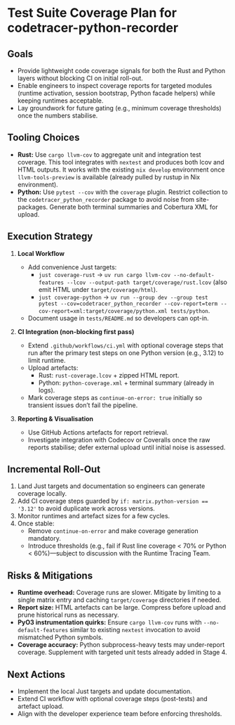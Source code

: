 # Test Suite Coverage Plan for codetracer-python-recorder

## Goals
- Provide lightweight code coverage signals for both the Rust and Python layers without blocking CI on initial roll-out.
- Enable engineers to inspect coverage reports for targeted modules (runtime activation, session bootstrap, Python facade helpers) while keeping runtimes acceptable.
- Lay groundwork for future gating (e.g., minimum coverage thresholds) once the numbers stabilise.

## Tooling Choices
- **Rust:** Use `cargo llvm-cov` to aggregate unit and integration test coverage. This tool integrates with `nextest` and produces both lcov and HTML outputs. It works with the existing `nix develop` environment once `llvm-tools-preview` is available (already pulled by rustup in Nix environment).
- **Python:** Use `pytest --cov` with the `coverage` plugin. Restrict collection to the `codetracer_python_recorder` package to avoid noise from site-packages. Generate both terminal summaries and Cobertura XML for upload.

## Execution Strategy
1. **Local Workflow**
   - Add convenience Just targets:
     - `just coverage-rust` → `uv run cargo llvm-cov --no-default-features --lcov --output-path target/coverage/rust.lcov` (also emit HTML under `target/coverage/html`).
     - `just coverage-python` → `uv run --group dev --group test pytest --cov=codetracer_python_recorder --cov-report=term --cov-report=xml:target/coverage/python.xml tests/python`.
   - Document usage in `tests/README.md` so developers can opt-in.

2. **CI Integration (non-blocking first pass)**
   - Extend `.github/workflows/ci.yml` with optional coverage steps that run after the primary test steps on one Python version (e.g., 3.12) to limit runtime.
   - Upload artefacts:
     - Rust: `rust-coverage.lcov` + zipped HTML report.
     - Python: `python-coverage.xml` + terminal summary (already in logs).
   - Mark coverage steps as `continue-on-error: true` initially so transient issues don’t fail the pipeline.

3. **Reporting & Visualisation**
   - Use GitHub Actions artefacts for report retrieval.
   - Investigate integration with Codecov or Coveralls once the raw reports stabilise; defer external upload until initial noise is assessed.

## Incremental Roll-Out
1. Land Just targets and documentation so engineers can generate coverage locally.
2. Add CI coverage steps guarded by `if: matrix.python-version == '3.12'` to avoid duplicate work across versions.
3. Monitor runtimes and artefact sizes for a few cycles.
4. Once stable:
   - Remove `continue-on-error` and make coverage generation mandatory.
   - Introduce thresholds (e.g., fail if Rust line coverage < 70% or Python < 60%)—subject to discussion with the Runtime Tracing Team.

## Risks & Mitigations
- **Runtime overhead:** Coverage runs are slower. Mitigate by limiting to a single matrix entry and caching `target/coverage` directories if needed.
- **Report size:** HTML artefacts can be large. Compress before upload and prune historical runs as necessary.
- **PyO3 instrumentation quirks:** Ensure `cargo llvm-cov` runs with `--no-default-features` similar to existing `nextest` invocation to avoid mismatched Python symbols.
- **Coverage accuracy:** Python subprocess-heavy tests may under-report coverage. Supplement with targeted unit tests already added in Stage 4.

## Next Actions
- Implement the local Just targets and update documentation.
- Extend CI workflow with optional coverage steps (post-tests) and artefact upload.
- Align with the developer experience team before enforcing thresholds.
